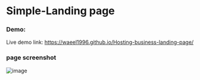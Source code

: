 # Simple-Landing page
### Demo:
Live demo link: https://waeel1996.github.io/Hosting-business-landing-page/

### page screenshot 
![image](https://user-images.githubusercontent.com/124203059/224541975-765ea042-8ca4-41a9-9261-2e16798ed833.png)
